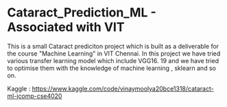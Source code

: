 # Cataract_Prediction_ML - Associated with VIT

This is a small Cataract prediciton project which is built as a deliverable for the course "Machine Learning" in VIT Chennai.
In this project we have tried various transfer learning model which include VGG16. 19 and we have tried to optimise them with the knowledge of machine learning , sklearn and so on.

Kaggle : https://www.kaggle.com/code/vinaymoolya20bce1318/cataract-ml-jcomp-cse4020
